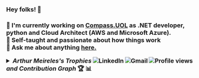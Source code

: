 <h3>Hey folks! 👋<h3/>

:department_store: I'm currently working on <a href="https://compass.uol/">Compass.UOL</a> as .NET developer, python and Cloud Architect (AWS and  Microsoft Azure).
<br />
👀 Self-taught and passionate about how things work
<br />
:speech_balloon: Ask me about anything <a href="https://github.com/arthurmeirelessm/arthurmeirelessm/issues">here.</a>
<br />

<img src="https://komarev.com/ghpvc/?username=arthurmeirelessm&label=Profile%20views&color=0e75b6&style=flat-square&color=yellow" title="Profile views" align="right" alt="Profile views" />

<a href="mailto:arthurmsesjdfdn@gmail.com">
    <img src="https://img.shields.io/badge/-Gmail-c14438?style=flat-square&logo=Gmail&logoColor=white" title="Send me an email" align="right" alt="Gmail">
</a>

<a href="https://www.linkedin.com/in/arthur-meireles-76b474214/">
    <img src="https://img.shields.io/badge/-LinkedIn-blue?style=flat-square&logo=Linkedin&logoColor=white" title="My Social Network" align="right" alt="LinkedIn">
</a>

<details title="Arthur Meireles's Trophies and Contribution Graph">
    <br />
    <summary align="left"><strong><i>Arthur Meireles's Trophies and Contribution Graph</i></strong> 🏆 📊</summary>
    <p align="center">
        <a href="https://github-profile-trophy.vercel.app/?username=arthurmeirelessm&column=4&theme=gruvbox&margin-w=4&margin-h=4&no-frame=true">
            <img 
                 src="https://github-profile-trophy.vercel.app/?username=arthurmeirelessm&column=4&theme=gruvbox&margin-w=4&margin-h=4&no-frame=true" 
                 width="70%"
                 title="Arthur Meireles's Trophies"
            />
        </a>
        <br /><br/>
        <a href="https://activity-graph.herokuapp.com/graph?username=arthurmeirelessm&theme=github">
            <img
                 src="https://activity-graph.herokuapp.com/graph?username=arthurmeirelessm&theme=github"
                 width="100%"
                 title="Arthur Meireles's Contribution Graph"
            />
        </a>
    </p>
</details>
  
  
  
            
          
          
          
